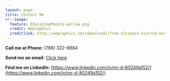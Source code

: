 ```yaml
---
layout: page
title: Contact Me
<!--image:
  feature: EducatingPeople-yellow.png
  credit: WeGraphics
  creditlink: http://wegraphics.net/downloads/free-ultimate-blurred-background-pack/ -->
---
```



**Call me at Phone:** (786) 322-6884

**Send me an email:** <a href="mailto:dunieskiotano.trainer@gmail.com">Click here</a> 

**Find me on LinkedIn:** [https://www.linkedin.com/in/mr-d-80249a152/](https://www.linkedin.com/in/mr-d-80249a152/)

